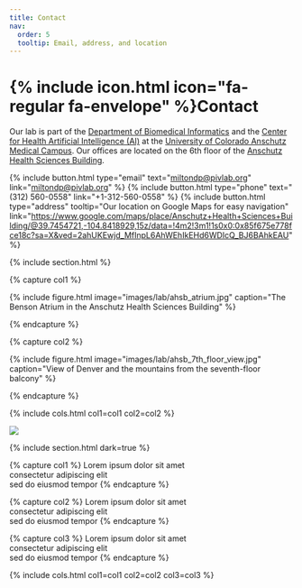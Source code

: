 ```yaml
---
title: Contact
nav:
  order: 5
  tooltip: Email, address, and location
---
```


# {% include icon.html icon="fa-regular fa-envelope" %}Contact

Our lab is part of the [Department of Biomedical Informatics](https://medschool.cuanschutz.edu/dbmi) and the [Center for Health Artificial Intelligence (AI)](https://medschool.cuanschutz.edu/ai) at the [University of Colorado Anschutz Medical Campus](https://www.cuanschutz.edu/).
Our offices are located on the 6th floor of the [Anschutz Health Sciences Building](https://news.cuanschutz.edu/news-stories/what-should-i-know-about-the-anschutz-health-sciences-building).

{%
  include button.html
  type="email"
  text="miltondp@pivlab.org"
  link="miltondp@pivlab.org"
%}
{%
  include button.html
  type="phone"
  text="(312) 560-0558"
  link="+1-312-560-0558"
%}
{%
  include button.html
  type="address"
  tooltip="Our location on Google Maps for easy navigation"
  link="https://www.google.com/maps/place/Anschutz+Health+Sciences+Building/@39.7454721,-104.8418929,15z/data=!4m2!3m1!1s0x0:0x85f675e778fce18c?sa=X&ved=2ahUKEwjd_MfInpL6AhWEhIkEHd6WDIcQ_BJ6BAhkEAU"
%}

{% include section.html %}

{% capture col1 %}

{%
  include figure.html
  image="images/lab/ahsb_atrium.jpg"
  caption="The Benson Atrium in the Anschutz Health Sciences Building"
%}

{% endcapture %}

{% capture col2 %}

{%
  include figure.html
  image="images/lab/ahsb_7th_floor_view.jpg"
  caption="View of Denver and the mountains from the seventh-floor balcony"
%}

{% endcapture %}

{% include cols.html col1=col1 col2=col2 %}

![](https://vimeo.com/686897808/b28d4a60ee)

{% include section.html dark=true %}

{% capture col1 %}
Lorem ipsum dolor sit amet  
consectetur adipiscing elit  
sed do eiusmod tempor
{% endcapture %}

{% capture col2 %}
Lorem ipsum dolor sit amet  
consectetur adipiscing elit  
sed do eiusmod tempor
{% endcapture %}

{% capture col3 %}
Lorem ipsum dolor sit amet  
consectetur adipiscing elit  
sed do eiusmod tempor
{% endcapture %}

{% include cols.html col1=col1 col2=col2 col3=col3 %}
